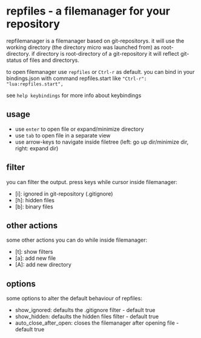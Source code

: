 # repfiles - a filemanager for your repository 

repfilemanager is a filemanager based on git-repositorys. 
it will use the working directory (the directory micro was launched from) as root-directory.
if directory is root-directory of a git-repository it will reflect git-status of 
files and directorys. 

to open filemanager use `repfiles` or `Ctrl-r` as default.
you can bind in your bindings.json with command repfiles.start
like `"Ctrl-r": "lua:repfiles.start",`

see `help keybindings` for more info about keybindings

## usage

- use `enter` to open file or expand/minimize directory
- use `tab` to open file in a separate view
- use arrow-keys to navigate inside filetree (left: go up dir/minimize dir, right: expand dir)

## filter

you can filter the output. press keys while cursor inside filemanager:

- [i]: ignored in git-repository (.gitignore)
- [h]: hidden files 
- [b]: binary files

## other actions

some other actions you can do while inside filemanager:
- [t]: show filters
- [a]: add new file
- [A]: add new directory

## options

some options to alter the default behaviour of repfiles:

- show_ignored: defaults the .gitignore filter - default true
- show_hidden: defaults the hidden files filter - default true
- auto_close_after_open: closes the filemanager after opening file - default true
